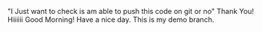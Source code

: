 "I Just want to check is am able 
to 
push 
this code on 
git or 
no"
Thank You!
Hiiiiii
Good Morning!
Have a nice day.
This is my demo branch.
